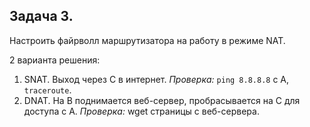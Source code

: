 **Задача 3.**
-------------

Настроить файрволл маршрутизатора на работу в режиме NAT.

2 варианта решения:
1. SNAT. Выход через C в интернет.
    *Проверка:* ```ping 8.8.8.8``` с А, ```traceroute```.
2. DNAT. На B поднимается веб-сервер, пробрасывается на C для доступа с A.
    *Проверка:* wget страницы с веб-сервера.
